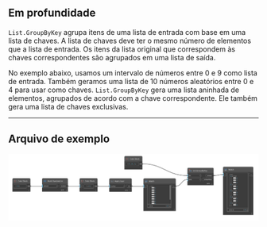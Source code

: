 ## Em profundidade
`List.GroupByKey` agrupa itens de uma lista de entrada com base em uma lista de chaves. A lista de chaves deve ter o mesmo número de elementos que a lista de entrada. Os itens da lista original que correspondem às chaves correspondentes são agrupados em uma lista de saída.

No exemplo abaixo, usamos um intervalo de números entre 0 e 9 como lista de entrada. Também geramos uma lista de 10 números aleatórios entre 0 e 4 para usar como chaves. `List.GroupByKey` gera uma lista aninhada de elementos, agrupados de acordo com a chave correspondente. Ele também gera uma lista de chaves exclusivas.
___
## Arquivo de exemplo

![List.GroupByKey](./DSCore.List.GroupByKey_img.jpg)
